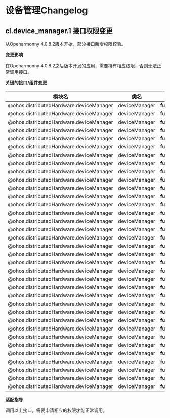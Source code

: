 # 设备管理Changelog


## cl.device_manager.1 接口权限变更

从Opeharmonny 4.0.8.2版本开始，部分接口新增权限校验。

**变更影响**

在Opeharmonny 4.0.8.2之后版本开发的应用，需要持有相应权限，否则无法正常调用接口。

**关键的接口/组件变更**

| 模块名 | 类名 | 方法/属性/枚举/常量 | 新增权限 | 
| -------- | -------- | -------- | -------- |
| \@ohos.distributedHardware.deviceManager | deviceManager | **function**&nbsp;release():&nbsp;void | ohos.permission.ACCESS_SERVICE_DM | 
| \@ohos.distributedHardware.deviceManager | deviceManager | **function**&nbsp;getTrustedDeviceListSync():&nbsp;Array&lt;DeviceInfo&gt; | ohos.permission.ACCESS_SERVICE_DM | 
| \@ohos.distributedHardware.deviceManager | deviceManager | **function**&nbsp;getTrustedDeviceList(callback:AsyncCallback&lt;Array&lt;DeviceInfo&gt;&gt;):&nbsp;void | ohos.permission.ACCESS_SERVICE_DM | 
| \@ohos.distributedHardware.deviceManager | deviceManager | **function**&nbsp;getTrustedDeviceList():&nbsp;Promise&lt;Array&lt;DeviceInfo&gt;&gt; | ohos.permission.ACCESS_SERVICE_DM | 
| \@ohos.distributedHardware.deviceManager | deviceManager | **function**&nbsp;getLocalDeviceInfoSync():&nbsp;DeviceInfo | ohos.permission.ACCESS_SERVICE_DM | 
| \@ohos.distributedHardware.deviceManager | deviceManager | **function**&nbsp;getLocalDeviceInfo(callback:AsyncCallback&lt;DeviceInfo&gt;):&nbsp;void | ohos.permission.ACCESS_SERVICE_DM | 
| \@ohos.distributedHardware.deviceManager | deviceManager | **function**&nbsp;getLocalDeviceInfo():&nbsp;Promise&lt;DeviceInfo&gt; | ohos.permission.ACCESS_SERVICE_DM | 
| \@ohos.distributedHardware.deviceManager | deviceManager | **function**&nbsp;getDeviceInfo(networkId:&nbsp;string,&nbsp;callback:AsyncCallback&lt;DeviceInfo&gt;):&nbsp;void | ohos.permission.ACCESS_SERVICE_DM | 
| \@ohos.distributedHardware.deviceManager | deviceManager | **function**&nbsp;getDeviceInfo(networkId:&nbsp;string):&nbsp;Promise&lt;DeviceInfo&gt; | ohos.permission.ACCESS_SERVICE_DM | 
| \@ohos.distributedHardware.deviceManager | deviceManager | **function**&nbsp;startDeviceDiscovery(subscribeInfo:&nbsp;SubscribeInfo):&nbsp;void | ohos.permission.ACCESS_SERVICE_DM | 
| \@ohos.distributedHardware.deviceManager | deviceManager | **function**&nbsp;startDeviceDiscovery(subscribeInfo:&nbsp;SubscribeInfo,&nbsp;filterOptions?:&nbsp;string):&nbsp;void | ohos.permission.ACCESS_SERVICE_DM | 
| \@ohos.distributedHardware.deviceManager | deviceManager | **function**&nbsp;stopDeviceDiscovery(subscribeId:&nbsp;number):&nbsp;void | ohos.permission.ACCESS_SERVICE_DM | 
| \@ohos.distributedHardware.deviceManager | deviceManager | **function**&nbsp;publishDeviceDiscovery(publishInfo:&nbsp;PublishInfo):&nbsp;void | ohos.permission.ACCESS_SERVICE_DM | 
| \@ohos.distributedHardware.deviceManager | deviceManager | **function**&nbsp;unPublishDeviceDiscovery(publishId:&nbsp;number):&nbsp;void | ohos.permission.ACCESS_SERVICE_DM | 
| \@ohos.distributedHardware.deviceManager | deviceManager | **function**&nbsp;authenticateDevice(deviceInfo:&nbsp;DeviceInfo,&nbsp;authParam:&nbsp;AuthParam,&nbsp;callback:&nbsp;AsyncCallback&lt;{deviceId:&nbsp;string,&nbsp;pinToken&nbsp;?:&nbsp;number}&gt;):&nbsp;void | ohos.permission.ACCESS_SERVICE_DM | 
| \@ohos.distributedHardware.deviceManager | deviceManager | **function**&nbsp;unAuthenticateDevice(deviceInfo:&nbsp;DeviceInfo):&nbsp;void | ohos.permission.ACCESS_SERVICE_DM | 
| \@ohos.distributedHardware.deviceManager | deviceManager | **function**&nbsp;verifyAuthInfo(authInfo:&nbsp;AuthInfo,&nbsp;callback:&nbsp;AsyncCallback&lt;{deviceId:&nbsp;string,&nbsp;level:&nbsp;number}&gt;):&nbsp;void | ohos.permission.ACCESS_SERVICE_DM | 
| \@ohos.distributedHardware.deviceManager | deviceManager | **function**&nbsp;setUserOperation(operateAction:&nbsp;number,&nbsp;params:&nbsp;string):&nbsp;void | ohos.permission.ACCESS_SERVICE_DM | 
| \@ohos.distributedHardware.deviceManager | deviceManager | **function**&nbsp;requestCredentialRegisterInfo(requestInfo:&nbsp;string,&nbsp;callback:&nbsp;AsyncCallback&lt;{registerInfo:&nbsp;string}&gt;):&nbsp;void; | ohos.permission.ACCESS_SERVICE_DM | 
| \@ohos.distributedHardware.deviceManager | deviceManager | **function**&nbsp;importCredential(credentialInfo:&nbsp;string,&nbsp;callback:&nbsp;AsyncCallback&lt;{resultInfo:&nbsp;string}&gt;):&nbsp;void; | ohos.permission.ACCESS_SERVICE_DM | 
| \@ohos.distributedHardware.deviceManager | deviceManager | **function**&nbsp;deleteCredential(queryInfo:&nbsp;string,&nbsp;callback:&nbsp;AsyncCallback&lt;{resultInfo:&nbsp;string}&gt;):&nbsp;void; | ohos.permission.ACCESS_SERVICE_DM | 
| \@ohos.distributedHardware.deviceManager | deviceManager | **function**&nbsp;on(type:&nbsp;'uiStateChange',&nbsp;callback:&nbsp;Callback&lt;{&nbsp;param:&nbsp;string}&gt;):&nbsp;void; | ohos.permission.ACCESS_SERVICE_DM | 
| \@ohos.distributedHardware.deviceManager | deviceManager | **function**&nbsp;off(type:&nbsp;'uiStateChange',&nbsp;callback?:&nbsp;Callback&lt;{&nbsp;param:&nbsp;string}&gt;):&nbsp;void; | ohos.permission.ACCESS_SERVICE_DM | 
| \@ohos.distributedHardware.deviceManager | deviceManager | **function**&nbsp;on(type:&nbsp;'deviceStateChange',&nbsp;callback:&nbsp;Callback&lt;{&nbsp;action:&nbsp;DeviceStateChangeAction,&nbsp;device:&nbsp;DeviceInfo&nbsp;}&gt;):&nbsp;void | ohos.permission.ACCESS_SERVICE_DM | 
| \@ohos.distributedHardware.deviceManager | deviceManager | **function**&nbsp;off(type:&nbsp;'deviceStateChange',&nbsp;callback?:&nbsp;Callback&lt;{&nbsp;action:&nbsp;DeviceStateChangeAction,&nbsp;device:&nbsp;DeviceInfo&nbsp;}&gt;):&nbsp;void | ohos.permission.ACCESS_SERVICE_DM | 
| \@ohos.distributedHardware.deviceManager | deviceManager | **function**&nbsp;on(type:&nbsp;'deviceFound',&nbsp;callback:&nbsp;Callback&lt;{&nbsp;subscribeId:&nbsp;number,&nbsp;device:&nbsp;DeviceInfo&nbsp;}&gt;):&nbsp;void | ohos.permission.ACCESS_SERVICE_DM | 
| \@ohos.distributedHardware.deviceManager | deviceManager | **function**&nbsp;off(type:&nbsp;'deviceFound',&nbsp;callback?:&nbsp;Callback&lt;{&nbsp;subscribeId:&nbsp;number,&nbsp;device:&nbsp;DeviceInfo&nbsp;}&gt;):&nbsp;void | ohos.permission.ACCESS_SERVICE_DM | 
| \@ohos.distributedHardware.deviceManager | deviceManager | **function**&nbsp;on(type:&nbsp;'discoverFail',&nbsp;callback:&nbsp;Callback&lt;{&nbsp;subscribeId:&nbsp;number,&nbsp;reason:&nbsp;number&nbsp;}&gt;):&nbsp;void | ohos.permission.ACCESS_SERVICE_DM | 
| \@ohos.distributedHardware.deviceManager | deviceManager | **function**&nbsp;off(type:&nbsp;'discoverFail',&nbsp;callback?:&nbsp;Callback&lt;{&nbsp;subscribeId:&nbsp;number,&nbsp;reason:&nbsp;number&nbsp;}&gt;):&nbsp;void | ohos.permission.ACCESS_SERVICE_DM | 
| \@ohos.distributedHardware.deviceManager | deviceManager | **function**&nbsp;on(type:&nbsp;'publishSuccess',&nbsp;callback:&nbsp;Callback&lt;{&nbsp;publishId:&nbsp;number&nbsp;}&gt;):&nbsp;void | ohos.permission.ACCESS_SERVICE_DM | 
| \@ohos.distributedHardware.deviceManager | deviceManager | **function**&nbsp;off(type:&nbsp;'publishSuccess',&nbsp;callback?:&nbsp;Callback&lt;{&nbsp;publishId:&nbsp;number&nbsp;}&gt;):&nbsp;void | ohos.permission.ACCESS_SERVICE_DM | 
| \@ohos.distributedHardware.deviceManager | deviceManager | **function**&nbsp;on(type:&nbsp;'publishFail',&nbsp;callback:&nbsp;Callback&lt;{&nbsp;publishId:&nbsp;number,&nbsp;reason:&nbsp;number&nbsp;}&gt;):&nbsp;void | ohos.permission.ACCESS_SERVICE_DM | 
| \@ohos.distributedHardware.deviceManager | deviceManager | **function**&nbsp;off(type:&nbsp;'publishFail',&nbsp;callback?:&nbsp;Callback&lt;{&nbsp;publishId:&nbsp;number,&nbsp;reason:&nbsp;number&nbsp;}&gt;):&nbsp;void | ohos.permission.ACCESS_SERVICE_DM | 
| \@ohos.distributedHardware.deviceManager | deviceManager | **function**&nbsp;on(type:&nbsp;'serviceDie',&nbsp;callback:&nbsp;()&nbsp;=&gt;&nbsp;void):&nbsp;void | ohos.permission.ACCESS_SERVICE_DM | 
| \@ohos.distributedHardware.deviceManager | deviceManager | **function**&nbsp;off(type:&nbsp;'serviceDie',&nbsp;callback?:&nbsp;()&nbsp;=&gt;&nbsp;void):&nbsp;void | ohos.permission.ACCESS_SERVICE_DM | 

**适配指导**

调用以上接口，需要申请相应的权限才能正常调用。
